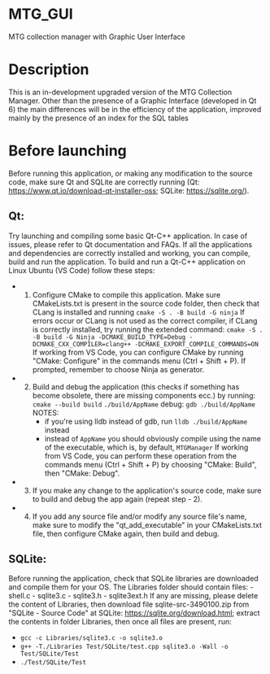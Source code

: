 # MTG_GUI
MTG collection manager with Graphic User Interface

# Description
This is an in-development upgraded version of the MTG Collection Manager. Other than the presence of a Graphic Interface (developed in Qt 6) the main differences will be in the efficiency of the application, improved mainly by the presence of an index for the SQL tables

# Before launching
Before running this application, or making any modification to the source code, make sure Qt and SQLite are correctly running (Qt: https://www.qt.io/download-qt-installer-oss; SQLite: https://sqlite.org/).
## Qt:
Try launching and compiling some basic Qt-C++ application. In case of issues, please refer to Qt documentation and FAQs.
If all the applications and dependencies are correctly installed and working, you can compile, build and run the application.
To build and run a Qt-C++ application on Linux Ubuntu (VS Code) follow these steps:
- 1) Configure CMake to compile this application. Make sure CMakeLists.txt is present in the source code folder, then check that CLang is installed and running
    `cmake -S . -B build -G ninja`
    If errors occur or CLang is not used as the correct compiler, if CLang is correctly installed, try running the extended command:
    `cmake -S . -B build -G Ninja -DCMAKE_BUILD_TYPE=Debug -DCMAKE_CXX_COMPILER=clang++ -DCMAKE_EXPORT_COMPILE_COMMANDS=ON`
    If working from VS Code, you can configure CMake by running "CMake: Configure" in the commands menu (Ctrl + Shift + P). If prompted, remember to choose Ninja as generator.
- 2) Build and debug the application (this checks if something has become obsolete, there are missing components ecc.) by running:
    `cmake --build build`
    `./build/AppName`
    debug: `gdb ./build/AppName`
    NOTES:
        - if you're using lldb instead of gdb, run `lldb ./build/AppName` instead
        - instead of `AppName` you should obviously compile using the name of the executable, which is, by default, `MTGManager`
    If working from VS Code, you can perform these operation from the commands menu (Ctrl + Shift + P) by choosing "CMake: Build", then "CMake: Debug".
- 3) If you make any change to the application's source code, make sure to build and debug the app again (repeat step - 2).
- 4) If you add any source file and/or modify any source file's name, make sure to modify the "qt_add_executable" in your CMakeLists.txt file, then configure CMake again, then build and debug.
## SQLite:
Before running the application, check that SQLite libraries are downloaded and compile them for your OS. The Libraries folder should contain files:
    - shell.c
    - sqlite3.c
    - sqlite3.h
    - sqlite3ext.h
If any are missing, please delete the content of Libraries, then download file sqlite-src-3490100.zip from "SQLite - Source Code" at SQLite: https://sqlite.org/download.html; extract the contents in folder Libraries, then once all files are present, run:
- `gcc -c Libraries/sqlite3.c -o sqlite3.o`
- `g++ -T./Libraries Test/SQLite/test.cpp sqlite3.o -Wall -o Test/SQLite/Test`
- `./Test/SQLite/Test`
